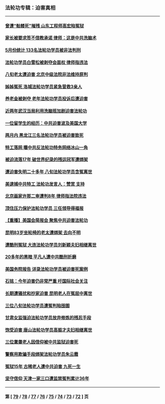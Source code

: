 ### 法轮功专辑：迫害真相
---
#### [曾遭“骷髅死”摧残 山东工程师高宏陷冤狱](../../pages/nf4379/n14014585.md?06140430) 
#### [家长被要求签不信教承诺 律师：这是中共洗脑术](../../pages/nf4379/n14014255.md?06140430) 
#### [5月份统计 133名法轮功学员被非法判刑](../../pages/nf4379/n14013124.md?06140430) 
#### [法轮功学员白雪松被剥夺会面权 律师指违法](../../pages/nf4379/n14012545.md?06140430) 
#### [八旬老太遭迫害 北京中级法院非法维持原判](../../pages/nf4379/n14011579.md?06140430) 
#### [姊姊冤死 洛城法轮功学员紧急营救3亲人](../../pages/nf4379/n14011859.md?06140430) 
#### [养老金被剥夺 老年法轮功学员投诉后遭迫害](../../pages/nf4379/n14011154.md?06140430) 
#### [近两年武汉当局利用洗脑班加剧迫害法轮功](../../pages/nf4379/n14009413.md?06140430) 
#### [一位留学生的经历：中共迫害波及美国大学](../../pages/nf4379/n14008375.md?06140430) 
#### [两月内 黑龙江三名法轮功学员被迫害致死](../../pages/nf4379/n14006552.md?06140430) 
#### [特工落网 曝中共反法轮功特务网络冰山一角](../../pages/nf4379/n14006412.md?06140430) 
#### [被迫流落17年 破世界纪录的残运冠军遭绑架](../../pages/nf4379/n14006004.md?06140430) 
#### [遭迫害失明二十多年 八旬法轮功学员含冤离世](../../pages/nf4379/n14005431.md?06140430) 
#### [美逮捕中共特工 法轮功发言人：赞赏 支持](../../pages/nf4379/n14005107.md?06140430) 
#### [北京画家许那二审遭判8年 律师指法院违法](../../pages/nf4379/n14004182.md?06140430) 
#### [顶住压力保护法轮功学员 三任领导得福报](../../pages/nf4379/n14002440.md?06140430) 
#### [【重播】美国会简报会 聚焦中共迫害法轮功](../../pages/nf4379/n14002932.md?06140430) 
#### [昆明83岁坐轮椅的老太遭绑架 去向不明](../../pages/nf4379/n14000874.md?06140430) 
#### [遭酷刑冤狱 大连法轮功学员刘新颖夫妇相继离世](../../pages/nf4379/n13998111.md?06140430) 
#### [20多年的黑暗 平凡人遭中共酷刑折磨](../../pages/nf4379/n13997976.md?06140430) 
#### [美国务院报告 详录法轮功学员被迫害死案例](../../pages/nf4379/n13997752.md?06140430) 
#### [石铭：今年迫害仍非常严重 吁国际社会关注](../../pages/nf4379/n13996099.md?06140430) 
#### [长期遭骚扰和抄家迫害 昆明老人在冤屈中离世](../../pages/nf4379/n13990487.md?06140430) 
#### [三位八旬法轮功学员遭冤判陷囹圄](../../pages/nf4379/n13988869.md?06140430) 
#### [甘肃女监强迫法轮功学员放弃修炼的残忍手段](../../pages/nf4379/n13988053.md?06140430) 
#### [饱受迫害 唐山法轮功学员高振才夫妇相继离世](../../pages/nf4379/n13987209.md?06140430) 
#### [三位耄耋老人因信仰被中共监狱迫害死](../../pages/nf4379/n13986618.md?06140430) 
#### [警察用欺骗手段绑架法轮功学员朱云霞](../../pages/nf4379/n13985959.md?06140430) 
#### [冤狱15年 古稀老人遭中共迫害 九死一生](../../pages/nf4379/n13985199.md?06140430) 
#### [坚守信仰 天津一家三口遭监禁冤判累计36年](../../pages/nf4379/n13983791.md?06140430) 

---
#### 第 [ [79](./79.md?06140430) / [78](./78.md?06140430) / [77](./77.md?06140430) / [76](./76.md?06140430) / [75](./75.md?06140430) / [74](./74.md?06140430) / [73](./73.md?06140430) / [72](./72.md?06140430) ] 页
